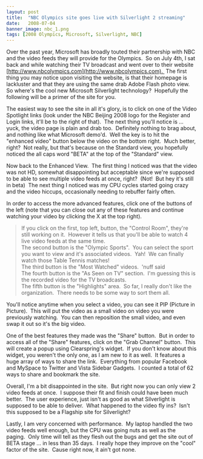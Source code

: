 ```yaml
---
layout: post
title:  "NBC Olympics site goes live with Silverlight 2 streaming"
date:   2008-07-04
banner_image: nbc_1.png
tags: [2008 Olympics, Microsoft, Silverlight, NBC]
---
```


Over the past year, Microsoft has broadly touted their partnership with NBC and the video feeds they will provide for the Olympics.  So on July 4th, I sat back and while watching their TV broadcast and went over to their website [http://www.nbcolympics.com](http://www.nbcolympics.com).  The first thing you may notice upon visiting the website, is that their homepage is lackluster and that they are using the same drab Adobe Flash photo view.  So where's the cool new Microsoft Silverlight technology?  Hopefully the following will be a primer of the site for you.

The easiest way to see the site in all it's glory, is to click on one of the Video Spotlight links (look under the NBC Beijing 2008 logo for the Register and Login links, it'll be to the right of that).  The next thing you'll notice is ... yuck, the video page is plain and drab too.  Definitely nothing to brag about, and nothing like what Microsoft demo'd.  Well the key is to hit the "enhanced video" button below the video on the bottom right.  Much better, right?  Not really, but that's because on the Standard view, you hopefully noticed the all caps word "BETA" at the top of the "Standard" view.

Now back to the Enhanced View.  The first thing I noticed was that the video was not HD, somewhat disappointing but acceptable since we're supposed to be able to see multiple video feeds at once, right?  (Not!  But hey it's still in beta)  The next thing I noticed was my CPU cycles started going crazy and the video hiccups, occasionally needing to rebuffer fairly often.

In order to access the more advanced features, click one of the buttons of the left (note that you can close out any of these features and continue watching your video by clicking the X at the top right).

> If you click on the first, top left, button, the "Control Room", they're still working on it.  However it tells us that you'll be able to watch 4 live video feeds at the same time.  
> The second button is the "Olympic Sports".  You can select the sport you want to view and it's associated videos.  Yah!  We can finally watch those Table Tennis matches!  
> The third button is the "Most Watched" videos.  'nuff said  
> The fourth button is the "As Seen on TV" section.  I'm guessing this is the recorded video for the TV broadcasts.   
> The fifth button is the "Highlights" area.  So far, I really don't like the organization.  There needs to be some way to sort them all.

You'll notice anytime when you select a video, you can see it PIP (Picture in Picture).  This will put the video as a small video on video you were previously watching.  You can then reposition the small video, and even swap it out so it's the big video.

One of the best features they made was the "Share" button.  But in order to access all of the "Share" features, click on the "Grab Channel" button.  This will create a popup using Clearspring's widget.  If you don't know about this widget, you weren't the only one, as I am new to it as well.  It features a huge array of ways to share the link.  Everything from popular Facebook and MySpace to Twitter and Vista Sidebar Gadgets.  I counted a total of 62 ways to share and bookmark the site.

Overall, I'm a bit disappointed in the site.  But right now you can only view 2 video feeds at once.  I suppose their fit and finish could have been much better.  The user experience, just isn't as good as what Silverlight is supposed to be able to deliver.  What happened to the video fly ins?  Isn't this supposed to be a Flagship site for Silverlight?

Lastly, I am very concerned with performance.  My laptop handled the two video feeds well enough, but the CPU was going nuts as well as the paging.  Only time will tell as they flesh out the bugs and get the site out of BETA stage ... in less than 35 days.  I really hope they improve on the "cool" factor of the site.  Cause right now, it ain't got none.